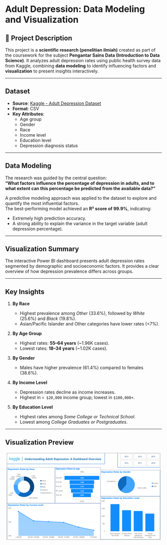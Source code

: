 # Adult Depression: Data Modeling and Visualization

## 📌 Project Description
This project is a **scientific research (penelitian ilmiah)** created as part of the coursework for the subject **Pengantar Sains Data (Introduction to Data Science)**. It analyzes adult depression rates using public health survey data from Kaggle, combining **data modeling** to identify influencing factors and **visualization** to present insights interactively.

---

## Dataset
- **Source**: [Kaggle - Adult Depression Dataset](https://www.kaggle.com/)
- **Format**: CSV
- **Key Attributes**:
  - Age group
  - Gender
  - Race
  - Income level
  - Education level
  - Depression diagnosis status

---

## Data Modeling
The research was guided by the central question:  
**“What factors influence the percentage of depression in adults, and to what extent can this percentage be predicted from the available data?”**

A predictive modeling approach was applied to the dataset to explore and quantify the most influential factors.  
The best-performing model achieved an **R² score of 99.9%**, indicating:
- Extremely high prediction accuracy.
- A strong ability to explain the variance in the target variable (adult depression percentage).

---

## Visualization Summary
The interactive Power BI dashboard presents adult depression rates segmented by demographic and socioeconomic factors. It provides a clear overview of how depression prevalence differs across groups.

---

## Key Insights
1. **By Race**  
   - Highest prevalence among *Other* (33.6%), followed by *White* (25.6%) and *Black* (19.8%).
   - Asian/Pacific Islander and Other categories have lower rates (<7%).

2. **By Age Group**  
   - Highest rates: **55–64 years** (~1.96K cases).  
   - Lowest rates: **18–34 years** (~1.02K cases).

3. **By Gender**  
   - Males have higher prevalence (61.4%) compared to females (38.6%).

4. **By Income Level**  
   - Depression rates decline as income increases.  
   - Highest in `< $20,000` income group; lowest in `$100,000+`.

5. **By Education Level**  
   - Highest rates among *Some College or Technical School*.  
   - Lowest among *College Graduates or Postgraduates*.

---

## Visualization Preview
![Dashboard Preview](Visualize_Picture.png)


